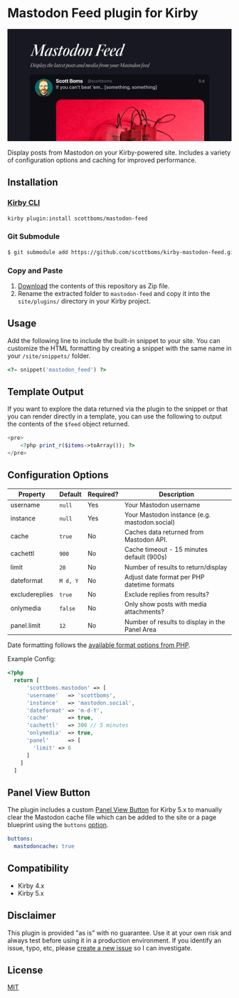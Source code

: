 # Mastodon Feed plugin for Kirby

![Plugin Preview](src/assets/mastodon-feed-preview.jpg)

Display posts from Mastodon on your Kirby-powered site. Includes a variety of configuration options and caching for improved performance.


## Installation

### [Kirby CLI](https://github.com/getkirby/cli)

```bash
kirby plugin:install scottboms/mastodon-feed
```

### Git Submodule

```bash
$ git submodule add https://github.com/scottboms/kirby-mastodon-feed.git site/plugins/mostadon-feed
```

### Copy and Paste

1. [Download](https://github.com/scottboms/kirby-mastodon-feed/archive/master.zip) the contents of this repository as Zip file.
2. Rename the extracted folder to `mastodon-feed` and copy it into the `site/plugins/` directory in your Kirby project.


## Usage

Add the following line to include the built-in snippet to your site. You can customize the HTML formatting by creating a snippet with the same name in your `/site/snippets/` folder.

```php
<?= snippet('mastodon_feed') ?>
```

## Template Output

If you want to explore the data returned via the plugin to the snippet or that you can render directly in a template, you can use the following to output the contents of the `$feed` object returned.

```php
<pre>
	<?php print_r($items->toArray()); ?>
</pre>
```


## Configuration Options

| Property        | Default         | Required? | Description                                    |
|-----------------|-----------------|-----------|------------------------------------------------|
| username        | `null`          | Yes       | Your Mastodon username                         |
| instance        | `null`          | Yes       | Your Mastodon instance (e.g. mastodon.social)  |
| cache           | `true`          | No        | Caches data returned from Mastodon API.        |
| cachettl        | `900`           | No        | Cache timeout - 15 minutes default (900s)      |
| limit           | `20`            | No        | Number of results to return/display            |
| dateformat      | `M d, Y`        | No        | Adjust date format per PHP datetime formats    |
| excludereplies  | `true`          | No        | Exclude replies from results?                  |
| onlymedia       | `false`         | No        | Only show posts with media attachments?        |
| panel.limit     | `12`            | No        | Number of results to display in the Panel Area |

Date formatting follows the [available format options from PHP](https://php.net/manual/en/function.date.php).

Example Config:

```php
<?php
  return [
	  'scottboms.mastodon' => [
      'username'   => 'scottboms',
      'instance'   => 'mastodon.social',
      'dateformat' => 'm-d-Y',
      'cache'      => true,
      'cachettl'   => 300 // 5 minutes
      'onlymedia'  => true,
      'panel'      => [
        'limit' => 6
      ]
    ]
  ]
```


## Panel View Button

The plugin includes a custom [Panel View Button](https://getkirby.com/releases/5/view-buttons) for Kirby 5.x to manually clear the Mastodon cache file which can be added to the site or a page blueprint using the `buttons` [option](https://getkirby.com/docs/reference/panel/blueprints/page#view-buttons).


```yml
buttons:
  mastodoncache: true
```


## Compatibility

* Kirby 4.x
* Kirby 5.x


## Disclaimer

This plugin is provided "as is" with no guarantee. Use it at your own risk and always test before using it in a production environment. If you identify an issue, typo, etc, please [create a new issue](https://github.com/scottboms/kirby-mastodon-feed/issues/new) so I can investigate.


## License

[MIT](https://opensource.org/licenses/MIT)
